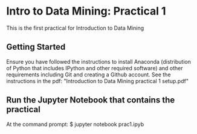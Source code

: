 # Intro to Data Mining: Practical 1 

This is the first practical for Introduction to Data Mining

## Getting Started

Ensure you have followed the instructions to install Anaconda (distribution of Python that includes IPython and other required software) and other requirements including Git and creating a Github account.
See the instructions in the pdf: 
"Introduction to Data Mining practical 1 setup.pdf"

## Run the Jupyter Notebook that contains the practical

At the command prompt:
$ jupyter notebook prac1.ipyb


